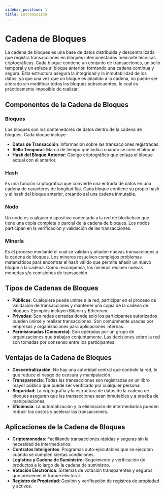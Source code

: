 ```yaml
---
sidebar_position: 1
title: Introducción
---
```


# Cadena de Bloques

La cadena de bloques es una base de datos distribuida y descentralizada que registra transacciones en bloques interconectados mediante técnicas criptográficas. Cada bloque contiene un conjunto de transacciones, un sello temporal y un enlace al bloque anterior, formando una cadena continua y segura. Esta estructura asegura la integridad y la inmutabilidad de los datos, ya que una vez que un bloque es añadido a la cadena, no puede ser alterado sin modificar todos los bloques subsecuentes, lo cual es prácticamente imposible de realizar.

## Componentes de la Cadena de Bloques

### Bloques

Los bloques son los contenedores de datos dentro de la cadena de bloques. Cada bloque incluye:

- **Datos de Transacción**: Información sobre las transacciones registradas.
- **Sello Temporal**: Marca de tiempo que indica cuándo se creó el bloque.
- **Hash del Bloque Anterior**: Código criptográfico que enlaza el bloque actual con el anterior.

### Hash

Es una función criptográfica que convierte una entrada de datos en una cadena de caracteres de longitud fija. Cada bloque contiene su propio hash y el hash del bloque anterior, creando así una cadena inmutable.

### Nodo

Un nodo es cualquier dispositivo conectado a la red de blockchain que tiene una copia completa o parcial de la cadena de bloques. Los nodos participan en la verificación y validación de las transacciones.

### Minería

Es el proceso mediante el cual se validan y añaden nuevas transacciones a la cadena de bloques. Los mineros resuelven complejos problemas matemáticos para encontrar el hash válido que permite añadir un nuevo bloque a la cadena. Como recompensa, los mineros reciben nuevas monedas y/o comisiones de transacción.

## Tipos de Cadenas de Bloques

- **Públicas**: Cualquiera puede unirse a la red, participar en el proceso de validación de transacciones y mantener una copia de la cadena de bloques. Ejemplos incluyen Bitcoin y Ethereum.
- **Privadas**: Son redes cerradas donde solo los participantes autorizados pueden unirse y realizar transacciones. Son comúnmente usadas por empresas y organizaciones para aplicaciones internas.
- **Permisionadas (Consorcio)**: Son operadas por un grupo de organizaciones que trabajan conjuntamente. Las decisiones sobre la red son tomadas por consenso entre los participantes.

## Ventajas de la Cadena de Bloques

- **Descentralización**: No hay una autoridad central que controle la red, lo que reduce el riesgo de censura y manipulación.
- **Transparencia**: Todas las transacciones son registradas en un libro mayor público que puede ser verificado por cualquier persona.
- **Seguridad**: La criptografía y la estructura de datos de la cadena de bloques aseguran que las transacciones sean inmutables y a prueba de manipulaciones.
- **Eficiencia**: La automatización y la eliminación de intermediarios pueden reducir los costos y acelerar las transacciones.

## Aplicaciones de la Cadena de Bloques

- **Criptomonedas**: Facilitando transacciones rápidas y seguras sin la necesidad de intermediarios.
- **Contratos Inteligentes**: Programas auto-ejecutables que se ejecutan cuando se cumplen ciertas condiciones.
- **Logística y Cadena de Suministro**: Seguimiento y verificación de productos a lo largo de la cadena de suministro.
- **Votación Electrónica**: Sistemas de votación transparentes y seguros que previenen el fraude electoral.
- **Registro de Propiedad**: Gestión y verificación de registros de propiedad y activos.


